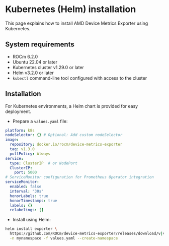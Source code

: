 # Kubernetes (Helm) installation

This page explains how to install AMD Device Metrics Exporter using Kubernetes.

## System requirements

- ROCm 6.2.0
- Ubuntu 22.04 or later
- Kubernetes cluster v1.29.0 or later
- Helm v3.2.0 or later
- `kubectl` command-line tool configured with access to the cluster

## Installation

For Kubernetes environments, a Helm chart is provided for easy deployment.

- Prepare a `values.yaml` file:

```yaml
platform: k8s
nodeSelector: {} # Optional: Add custom nodeSelector
image:
  repository: docker.io/rocm/device-metrics-exporter
  tag: v1.3.0
  pullPolicy: Always
service:
  type: ClusterIP  # or NodePort
  ClusterIP:
    port: 5000
# ServiceMonitor configuration for Prometheus Operator integration
serviceMonitor:
  enabled: false
  interval: "30s"
  honorLabels: true
  honorTimestamps: true
  labels: {}
  relabelings: []
```

- Install using Helm:

```bash
helm install exporter \
  https://github.com/ROCm/device-metrics-exporter/releases/download/v|version|/device-metrics-exporter-charts-v|version|.tgz \
  -n mynamespace -f values.yaml --create-namespace
```
